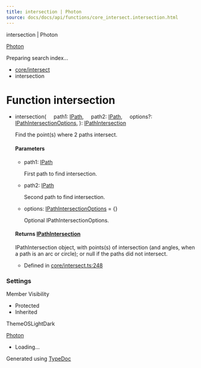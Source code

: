 ```yaml
---
title: intersection | Photon
source: docs/docs/api/functions/core_intersect.intersection.html
---
```


intersection | Photon

[Photon](../index.md)




Preparing search index...

* [core/intersect](../modules/core_intersect.md)
* intersection

# Function intersection

* intersection(
      path1: [IPath](../interfaces/core_schema.IPath.md),
      path2: [IPath](../interfaces/core_schema.IPath.md),
      options?: [IPathIntersectionOptions](../interfaces/core_schema.IPathIntersectionOptions.md),
  ): [IPathIntersection](../interfaces/core_schema.IPathIntersection.md)

  Find the point(s) where 2 paths intersect.

  #### Parameters

  + path1: [IPath](../interfaces/core_schema.IPath.md)

    First path to find intersection.
  + path2: [IPath](../interfaces/core_schema.IPath.md)

    Second path to find intersection.
  + options: [IPathIntersectionOptions](../interfaces/core_schema.IPathIntersectionOptions.md) = {}

    Optional IPathIntersectionOptions.

  #### Returns [IPathIntersection](../interfaces/core_schema.IPathIntersection.md)

  IPathIntersection object, with points(s) of intersection (and angles, when a path is an arc or circle); or null if the paths did not intersect.

  + Defined in [core/intersect.ts:248](https://github.com/mwhite454/photon/blob/main/packages/photon/src/core/intersect.ts#L248)

### Settings

Member Visibility

* Protected
* Inherited

ThemeOSLightDark

[Photon](../index.md)

* Loading...

Generated using [TypeDoc](https://typedoc.org/)
